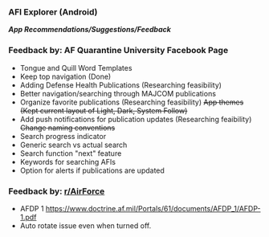 ### AFI Explorer (Android) 
***App Recommendations/Suggestions/Feedback***

### Feedback by: AF Quarantine University Facebook Page
- Tongue and Quill Word Templates
- Keep top navigation (Done)
- Adding Defense Health Publications (Researching feasibility)
- Better navigation/searching through MAJCOM publications
- Organize favorite publications (Researching feasibility)
~~App themes (Kept current layout of Light, Dark, System Follow)~~
- Add push notifications for publication updates (Researching feaibility)
~~Change naming conventions~~
- Search progress indicator
- Generic search vs actual search
- Search function "next" feature
- Keywords for searching AFIs
- Option for alerts if publications are updated

### Feedback by: [r/AirForce](https://www.reddit.com/r/AirForce?utm_medium=android_app&utm_source=share)
- AFDP 1 https://www.doctrine.af.mil/Portals/61/documents/AFDP_1/AFDP-1.pdf
- Auto rotate issue even when turned off.
